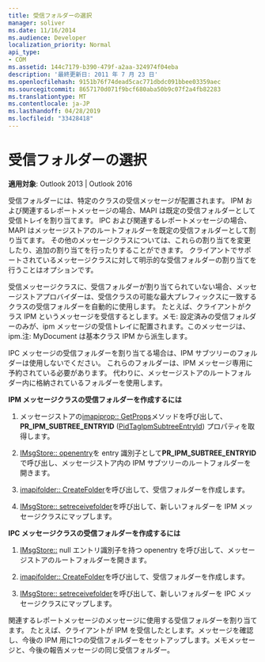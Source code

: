 ```yaml
---
title: 受信フォルダーの選択
manager: soliver
ms.date: 11/16/2014
ms.audience: Developer
localization_priority: Normal
api_type:
- COM
ms.assetid: 144c7179-b390-479f-a2aa-324974f04eba
description: '最終更新日: 2011 年 7 月 23 日'
ms.openlocfilehash: 9151b76f74dead5cac771dbdc091bbee03359aec
ms.sourcegitcommit: 8657170d071f9bcf680aba50b9c07f2a4fb82283
ms.translationtype: MT
ms.contentlocale: ja-JP
ms.lasthandoff: 04/28/2019
ms.locfileid: "33428418"
---
```

# <a name="selecting-a-receive-folder"></a>受信フォルダーの選択

  
  
**適用対象**: Outlook 2013 | Outlook 2016 
  
受信フォルダーには、特定のクラスの受信メッセージが配置されます。 IPM および関連するレポートメッセージの場合、MAPI は既定の受信フォルダーとして受信トレイを割り当てます。 IPC および関連するレポートメッセージの場合、MAPI はメッセージストアのルートフォルダーを既定の受信フォルダーとして割り当てます。 その他のメッセージクラスについては、これらの割り当てを変更したり、追加の割り当てを行ったりすることができます。 クライアントでサポートされているメッセージクラスに対して明示的な受信フォルダーの割り当てを行うことはオプションです。
  
受信メッセージクラスに、受信フォルダーが割り当てられていない場合、メッセージストアプロバイダーは、受信クラスの可能な最大プレフィックスに一致するクラスの受信フォルダーを自動的に使用します。 たとえば、クライアントがクラス IPM というメッセージを受信するとします。メモ: 設定済みの受信フォルダーのみが、ipm メッセージの受信トレイに配置されます。このメッセージは、ipm.注: MyDocument は基本クラス IPM から派生します。
  
IPC メッセージの受信フォルダーを割り当てる場合は、IPM サブツリーのフォルダーは使用しないでください。 これらのフォルダーは、IPM メッセージ専用に予約されている必要があります。 代わりに、メッセージストアのルートフォルダー内に格納されているフォルダーを使用します。 
  
 **IPM メッセージクラスの受信フォルダーを作成するには**
  
1. メッセージストアの[imapiprop:: GetProps](imapiprop-getprops.md)メソッドを呼び出して、 **PR_IPM_SUBTREE_ENTRYID** ([PidTagIpmSubtreeEntryId](pidtagipmsubtreeentryid-canonical-property.md)) プロパティを取得します。 
    
2. [IMsgStore:: openentry](imsgstore-openentry.md)を entry 識別子として**PR_IPM_SUBTREE_ENTRYID**で呼び出し、メッセージストア内の IPM サブツリーのルートフォルダーを開きます。 
    
3. [imapifolder:: CreateFolder](imapifolder-createfolder.md)を呼び出して、受信フォルダーを作成します。 
    
4. [IMsgStore:: setreceivefolder](imsgstore-setreceivefolder.md)を呼び出して、新しいフォルダーを IPM メッセージクラスにマップします。 
    
 **IPC メッセージクラスの受信フォルダーを作成するには**
  
1. [IMsgStore::](imsgstore-openentry.md) null エントリ識別子を持つ openentry を呼び出して、メッセージストアのルートフォルダーを開きます。 
    
2. [imapifolder:: CreateFolder](imapifolder-createfolder.md)を呼び出して、受信フォルダーを作成します。 
    
3. [IMsgStore:: setreceivefolder](imsgstore-setreceivefolder.md)を呼び出して、新しいフォルダーを IPC メッセージクラスにマップします。 
    
関連するレポートメッセージのメッセージに使用する受信フォルダーを割り当てます。 たとえば、クライアントが IPM を受信したとします。メッセージを確認し、今後の IPM 用に1つの受信フォルダーをセットアップします。メモメッセージと、今後の報告メッセージの同じ受信フォルダー。
  

